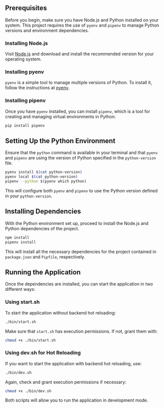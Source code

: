 ## Prerequisites

Before you begin, make sure you have Node.js and Python installed on your system. This project requires the use of `pyenv` and `pipenv` to manage Python versions and environment dependencies.

### Installing Node.js

Visit [Node.js](https://nodejs.org/) and download and install the recommended version for your operating system.

### Installing pyenv

`pyenv` is a simple tool to manage multiple versions of Python. To install it, follow the instructions at [pyenv](https://github.com/pyenv/pyenv#installation).

### Installing pipenv

Once you have `pyenv` installed, you can install `pipenv`, which is a tool for creating and managing virtual environments in Python:

```bash
pip install pipenv
```

## Setting Up the Python Environment

Ensure that the `python` command is available in your terminal and that `pyenv` and `pipenv` are using the version of Python specified in the `python-version` file.

```bash
pyenv install $(cat python-version)
pyenv local $(cat python-version)
pipenv --python $(pyenv which python)
```

This will configure both `pyenv` and `pipenv` to use the Python version defined in your `python-version`.

## Installing Dependencies

With the Python environment set up, proceed to install the Node.js and Python dependencies of the project.

```bash
npm install
pipenv install
```

This will install all the necessary dependencies for the project contained in `package.json` and `Pipfile`, respectively.

## Running the Application

Once the dependencies are installed, you can start the application in two different ways:

### Using start.sh

To start the application without backend hot reloading:

```bash
./bin/start.sh
```

Make sure that `start.sh` has execution permissions. If not, grant them with:

```bash
chmod +x ./bin/start.sh
```

### Using dev.sh for Hot Reloading

If you want to start the application with backend hot reloading, use:

```bash
./bin/dev.sh
```

Again, check and grant execution permissions if necessary:

```bash
chmod +x ./bin/dev.sh
```

Both scripts will allow you to run the application in development mode.
